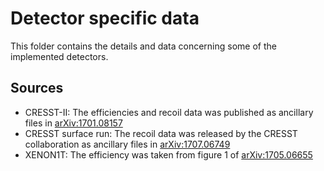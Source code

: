 # Detector specific data

This folder contains the details and data concerning some of the implemented detectors.

## Sources

- CRESST-II: The efficiencies and recoil data was published as ancillary files in [arXiv:1701.08157](https://arxiv.org/abs/1701.08157)
- CRESST surface run: The recoil data was released by the CRESST collaboration as ancillary files in [arXiv:1707.06749](https://arxiv.org/abs/1707.06749)
- XENON1T: The efficiency was taken from figure 1 of [arXiv:1705.06655](https://arxiv.org/abs/1705.06655)

